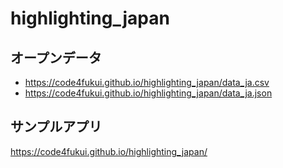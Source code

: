 # highlighting_japan
 
## オープンデータ

- https://code4fukui.github.io/highlighting_japan/data_ja.csv
- https://code4fukui.github.io/highlighting_japan/data_ja.json


## サンプルアプリ

https://code4fukui.github.io/highlighting_japan/
